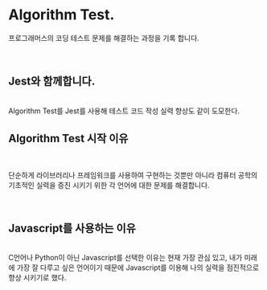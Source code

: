 # Algorithm Test.

프로그래머스의 코딩 테스트 문제를 해결하는 과정을 기록 합니다.

<br />

## Jest와 함께합니다.

<br /> 
Algorithm Test를 Jest를 사용해 테스트 코드 작성 실력 향상도 같이 도모한다.

<br />

## Algorithm Test 시작 이유

<br />

단순하게 라이브러리나 프레임워크를 사용하여 구현하는 것뿐만 아니라 컴퓨터 공학의 기초적인 실력을 증진 시키기 위한 각 언어에 대한 문제를 해결합니다.

<br />

## Javascript를 사용하는 이유

<br />
 C언어나 Python이 아닌 Javascript를 선택한 이유는 현재 가장 관심 있고, 내가 미래에 가장 잘 다루고 싶은 언어이기 때문에 Javascript를 이용해 나의 실력을 점진적으로 향상 시키기로 했다.
